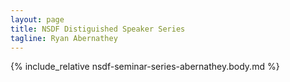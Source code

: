 ```yaml
---
layout: page
title: NSDF Distiguished Speaker Series
tagline: Ryan Abernathey
---
```


{% include_relative nsdf-seminar-series-abernathey.body.md %}

